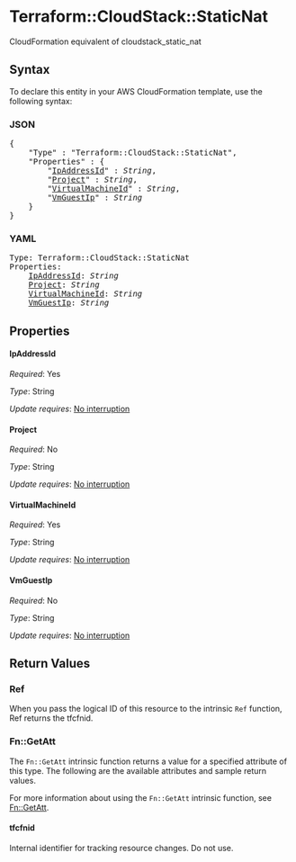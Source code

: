 # Terraform::CloudStack::StaticNat

CloudFormation equivalent of cloudstack_static_nat

## Syntax

To declare this entity in your AWS CloudFormation template, use the following syntax:

### JSON

<pre>
{
    "Type" : "Terraform::CloudStack::StaticNat",
    "Properties" : {
        "<a href="#ipaddressid" title="IpAddressId">IpAddressId</a>" : <i>String</i>,
        "<a href="#project" title="Project">Project</a>" : <i>String</i>,
        "<a href="#virtualmachineid" title="VirtualMachineId">VirtualMachineId</a>" : <i>String</i>,
        "<a href="#vmguestip" title="VmGuestIp">VmGuestIp</a>" : <i>String</i>
    }
}
</pre>

### YAML

<pre>
Type: Terraform::CloudStack::StaticNat
Properties:
    <a href="#ipaddressid" title="IpAddressId">IpAddressId</a>: <i>String</i>
    <a href="#project" title="Project">Project</a>: <i>String</i>
    <a href="#virtualmachineid" title="VirtualMachineId">VirtualMachineId</a>: <i>String</i>
    <a href="#vmguestip" title="VmGuestIp">VmGuestIp</a>: <i>String</i>
</pre>

## Properties

#### IpAddressId

_Required_: Yes

_Type_: String

_Update requires_: [No interruption](https://docs.aws.amazon.com/AWSCloudFormation/latest/UserGuide/using-cfn-updating-stacks-update-behaviors.html#update-no-interrupt)

#### Project

_Required_: No

_Type_: String

_Update requires_: [No interruption](https://docs.aws.amazon.com/AWSCloudFormation/latest/UserGuide/using-cfn-updating-stacks-update-behaviors.html#update-no-interrupt)

#### VirtualMachineId

_Required_: Yes

_Type_: String

_Update requires_: [No interruption](https://docs.aws.amazon.com/AWSCloudFormation/latest/UserGuide/using-cfn-updating-stacks-update-behaviors.html#update-no-interrupt)

#### VmGuestIp

_Required_: No

_Type_: String

_Update requires_: [No interruption](https://docs.aws.amazon.com/AWSCloudFormation/latest/UserGuide/using-cfn-updating-stacks-update-behaviors.html#update-no-interrupt)

## Return Values

### Ref

When you pass the logical ID of this resource to the intrinsic `Ref` function, Ref returns the tfcfnid.

### Fn::GetAtt

The `Fn::GetAtt` intrinsic function returns a value for a specified attribute of this type. The following are the available attributes and sample return values.

For more information about using the `Fn::GetAtt` intrinsic function, see [Fn::GetAtt](https://docs.aws.amazon.com/AWSCloudFormation/latest/UserGuide/intrinsic-function-reference-getatt.html).

#### tfcfnid

Internal identifier for tracking resource changes. Do not use.

